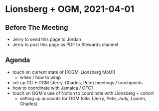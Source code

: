 # Lionsberg + OGM, 2021-04-01

## Before The Meeting
- Jerry to send this page to Jordan
- Jerry to post this page as PDF to Stewards channel

## Agenda
- touch on current state of [[OGM-Lionsberg MoU]]
	- when / how to wrap
- set up GC + OGM (Jerry, Charles, Pete) meetings / touchpoints
- how to coordinate with Jamaica / OFC?
- touch on OGM's use of Notion to coordinate with Lionsberg + cohort
	- setting up accounts for OGM folks (Jerry, Pete, Judy, Lauren, Charles)
